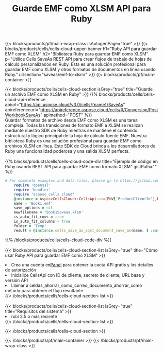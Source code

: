 ﻿---
title:  Guarde EMF como XLSM API para Ruby
description:  Usando Aspose.Cells Cloud SDK para Ruby para guardar el archivo de formato EMF como archivo de formato XLSM.
url: /es/ruby/saveas/emf-to-xlsm/
---
{{< blocks/products/pf/main-wrap-class isAutogenPage="true" >}}
{{< blocks/products/cells/cells-cloud-upper-banner h1="Ruby API para guardar EMF como XLSM" h2="Biblioteca Ruby para guardar EMF como XLSM" p="Utilice Cells SaveAs REST API para crear flujos de trabajo de hojas de cálculo personalizados en Ruby. Esta es una solución profesional para guardar EMF como XLSM y otros formatos de documentos en línea usando Ruby." urlsection="saveas/emf-to-xlsm/" >}}
{{< blocks/products/pf/main-container >}}

{{< blocks/products/cells/cells-cloud-section isGrey="true" title="Guarde un archivo EMF como XLSM en Ruby" >}}
{{% blocks/products/cells/cells-cloud-api-reference apiurl="https://api.aspose.cloud/v3.0/cells/{name}/SaveAs" apireferenceurl="https://apireference.aspose.cloud/cells/#/Conversion/PostWorkbookSaveAs" apimethod="POST" %}}
<br/>
Guardar formatos de archivo desde EMF como XLSM es una tarea compleja. Todas las transiciones de formato EMF a XLSM se realizan mediante nuestro SDK de Ruby mientras se mantiene el contenido estructural y lógico principal de la hoja de cálculo fuente EMF. Nuestra biblioteca Ruby es una solución profesional para guardar EMF como archivos XLSM en línea. Este SDK de Cloud brinda a los desarrolladores de Ruby una funcionalidad poderosa y una salida XLSM perfecta.
<br/>
<br/>
{{% blocks/products/cells/cells-cloud-code-div title="Ejemplo de código en Ruby usando REST API para guardar EMF como formato XLSM" gistPath="" %}}
  
```ruby
# For complete examples and data files, please go to https://github.com/aspose-cells-cloud/aspose-cells-cloud-ruby/
    require 'openssl'
    require 'bundler'
    require 'aspose_cells_cloud'
    @instance = AsposeCellsCloud::CellsApi.new(ENV['ProductClientId'],ENV['ProductClientSecret'])
    name = 'Book1.emf'
    save_options = nil
    newfilename = 'Book1Saveas.xlsm'
    is_auto_fit_rows = true
    is_auto_fit_columns = true
    folder = 'Temp'
    result = @instance.cells_save_as_post_document_save_as(name, { :save_options=>save_options, :newfilename=>(folder+"/"+newfilename), :is_auto_fit_rows=>is_auto_fit_rows, :is_auto_fit_columns=>is_auto_fit_columns, :folder=>folder})
```
  
{{% /blocks/products/cells/cells-cloud-code-div %}}
<br/>
<br/>
{{< blocks/products/cells/cells-cloud-section-list isGrey="true" title="Cómo usar Ruby API para guardar EMF como XLSM" >}}
<li> Crea una cuenta en<a href="https://dashboard.aspose.cloud/">Panel</a> para obtener la cuota API gratis y los detalles de autorización</li>
<li>Inicialice CellsApi con ID de cliente, secreto de cliente, URL base y versión API</li>
<li>Llamar a celdas_ahorrar_como_correo_documento_ahorrar_como método para obtener el flujo resultante</li>
{{< /blocks/products/cells/cells-cloud-section-list >}}
<br/>
<br/>
{{< blocks/products/cells/cells-cloud-section-list isGrey="true" title="Requisitos del sistema" >}}
<li>rubí 2.5 o más reciente</li>
{{< /blocks/products/cells/cells-cloud-section-list >}}

{{< /blocks/products/cells/cells-cloud-section >}}

{{< /blocks/products/pf/main-container >}}
{{< /blocks/products/pf/main-wrap-class >}}

